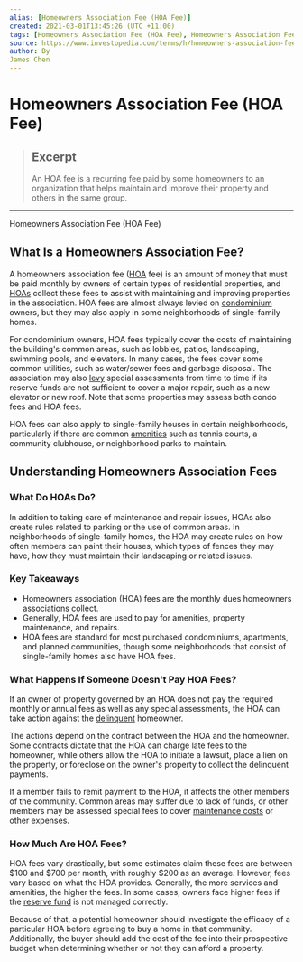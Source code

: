 ```yaml
---
alias: [Homeowners Association Fee (HOA Fee)]
created: 2021-03-01T13:45:26 (UTC +11:00)
tags: [Homeowners Association Fee (HOA Fee), Homeowners Association Fee (HOA Fee)]
source: https://www.investopedia.com/terms/h/homeowners-association-fee-hoa.asp
author: By
James Chen
---
```


# Homeowners Association Fee (HOA Fee)

> ## Excerpt
> An HOA fee is a recurring fee paid by some homeowners to an organization that helps maintain and improve their property and others in the same group.

---

Homeowners Association Fee (HOA Fee)
## What Is a Homeowners Association Fee?

A homeowners association fee ([HOA](https://www.investopedia.com/terms/h/hoa.asp) fee) is an amount of money that must be paid monthly by owners of certain types of residential properties, and [HOAs](https://www.investopedia.com/articles/mortgages-real-estate/11/forming-homeowners-association.asp) collect these fees to assist with maintaining and improving properties in the association. HOA fees are almost always levied on [condominium](https://www.investopedia.com/terms/c/condominium.asp) owners, but they may also apply in some neighborhoods of single-family homes.

For condominium owners, HOA fees typically cover the costs of maintaining the building's common areas, such as lobbies, patios, landscaping, swimming pools, and elevators. In many cases, the fees cover some common utilities, such as water/sewer fees and garbage disposal. The association may also [levy](https://www.investopedia.com/terms/l/levy.asp) special assessments from time to time if its reserve funds are not sufficient to cover a major repair, such as a new elevator or new roof. Note that some properties may assess both condo fees and HOA fees.

HOA fees can also apply to single-family houses in certain neighborhoods, particularly if there are common [amenities](https://www.investopedia.com/terms/a/amenity.asp) such as tennis courts, a community clubhouse, or neighborhood parks to maintain.

## Understanding Homeowners Association Fees

### What Do HOAs Do?

In addition to taking care of maintenance and repair issues, HOAs also create rules related to parking or the use of common areas. In neighborhoods of single-family homes, the HOA may create rules on how often members can paint their houses, which types of fences they may have, how they must maintain their landscaping or related issues.

### Key Takeaways

-   Homeowners association (HOA) fees are the monthly dues homeowners associations collect.
-   Generally, HOA fees are used to pay for amenities, property maintenance, and repairs. 
-   HOA fees are standard for most purchased condominiums, apartments, and planned communities, though some neighborhoods that consist of single-family homes also have HOA fees.

### What Happens If Someone Doesn't Pay HOA Fees?

If an owner of property governed by an HOA does not pay the required monthly or annual fees as well as any special assessments, the HOA can take action against the [delinquent](https://www.investopedia.com/terms/d/delinquent.asp) homeowner.

The actions depend on the contract between the HOA and the homeowner. Some contracts dictate that the HOA can charge late fees to the homeowner, while others allow the HOA to initiate a lawsuit, place a lien on the property, or foreclose on the owner's property to collect the delinquent payments.

If a member fails to remit payment to the HOA, it affects the other members of the community. Common areas may suffer due to lack of funds, or other members may be assessed special fees to cover [maintenance costs](https://www.investopedia.com/articles/investing/091515/real-estate-investing-monthly-maintenance-fees.asp) or other expenses.

### How Much Are HOA Fees?

HOA fees vary drastically, but some estimates claim these fees are between $100 and $700 per month, with roughly $200 as an average. However, fees vary based on what the HOA provides. Generally, the more services and amenities, the higher the fees. In some cases, owners face higher fees if the [reserve fund](https://www.investopedia.com/terms/r/reservefund.asp) is not managed correctly.

Because of that, a potential homeowner should investigate the efficacy of a particular HOA before agreeing to buy a home in that community. Additionally, the buyer should add the cost of the fee into their prospective budget when determining whether or not they can afford a property.
